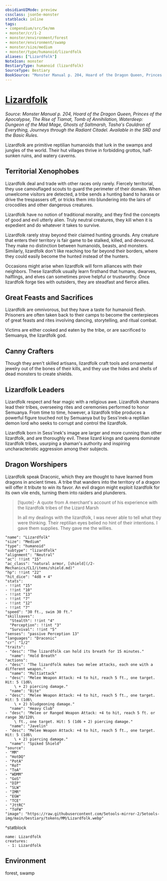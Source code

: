 ```yaml
---
obsidianUIMode: preview
cssclass: json5e-monster
statblock: inline
tags:
- compendium/src/5e/mm
- monster/cr/1-2
- monster/environment/forest
- monster/environment/swamp
- monster/size/medium
- monster/type/humanoid/lizardfolk
aliases: ["Lizardfolk"]
NoteIcon: monster
BestiaryType: humanoid (lizardfolk)
SourceType: Bestiary
BookSource: "Monster Manual p. 204, Hoard of the Dragon Queen, Princes of the Apocalypse, The Rise of Tiamat, Tomb of Annihilation, Waterdeep: Dungeon of the Mad Mage, Ghosts of Saltmarsh, Tasha's Cauldron of Everything, Journeys through the Radiant Citadel. Available in the SRD and the Basic Rules."
---
```

# [Lizardfolk](2-Mechanics/CLI/bestiary/humanoid/lizardfolk.md)
*Source: Monster Manual p. 204, Hoard of the Dragon Queen, Princes of the Apocalypse, The Rise of Tiamat, Tomb of Annihilation, Waterdeep: Dungeon of the Mad Mage, Ghosts of Saltmarsh, Tasha's Cauldron of Everything, Journeys through the Radiant Citadel. Available in the SRD and the Basic Rules.*  

Lizardfolk are primitive reptilian humanoids that lurk in the swamps and jungles of the world. Their hut villages thrive in forbidding grottos, half-sunken ruins, and watery caverns.

## Territorial Xenophobes

Lizardfolk deal and trade with other races only rarely. Fiercely territorial, they use camouflaged scouts to guard the perimeter of their domain. When unwelcome visitors are detected, a tribe sends a hunting band to harass or drive the trespassers off, or tricks them into blundering into the lairs of crocodiles and other dangerous creatures.

Lizardfolk have no notion of traditional morality, and they find the concepts of good and evil utterly alien. Truly neutral creatures, they kill when it is expedient and do whatever it takes to survive.

Lizardfolk rarely stray beyond their claimed hunting grounds. Any creature that enters their territory is fair game to be stalked, killed, and devoured. They make no distinction between humanoids, beasts, and monsters. Similarly, lizardfolk don't like reaching too far beyond their borders, where they could easily become the hunted instead of the hunters.

Occasions might arise when lizardfolk will form alliances with their neighbors. These lizardfolk usually learn firsthand that humans, dwarves, halflings, and elves can sometimes prove helpful or trustworthy. Once lizardfolk forge ties with outsiders, they are steadfast and fierce allies.

## Great Feasts and Sacrifices

Lizardfolk are omnivorous, but they have a taste for humanoid flesh. Prisoners are often taken back to their camps to become the centerpieces of great feasts and rites involving dancing, storytelling, and ritual combat.

Victims are either cooked and eaten by the tribe, or are sacrificed to Semuanya, the lizardfolk god.

## Canny Crafters

Though they aren't skilled artisans, lizardfolk craft tools and ornamental jewelry out of the bones of their kills, and they use the hides and shells of dead monsters to create shields.

## Lizardfolk Leaders

Lizardfolk respect and fear magic with a religious awe. Lizardfolk shamans lead their tribes, overseeing rites and ceremonies performed to honor Semuanya. From time to time, however, a lizardfolk tribe produces a powerful figure touched not by Semuanya but by Sess'inek-a reptilian demon lord who seeks to corrupt and control the lizardfolk.

Lizardfolk born in Sess'inek's image are larger and more cunning than other lizardfolk, and are thoroughly evil. These lizard kings and queens dominate lizardfolk tribes, usurping a shaman's authority and inspiring uncharacteristic aggression among their subjects.

## Dragon Worshipers

Lizardfolk speak Draconic, which they are thought to have learned from dragons in ancient times. A tribe that wanders into the territory of a dragon will offer it tribute to win its favor. An evil dragon might exploit lizardfolk for its own vile ends, turning them into raiders and plunderers.

> [!quote]- A quote from A merchant's account of his experience with the lizardfolk tribes of the Lizard Marsh  
> 
> In all my dealings with the lizardfolk, I was never able to tell what they were thinking. Their reptilian eyes belied no hint of their intentions. I gave them supplies. They gave me the willies.


```statblock
"name": "Lizardfolk"
"size": "Medium"
"type": "humanoid"
"subtype": "lizardfolk"
"alignment": "Neutral"
"ac": !!int "15"
"ac_class": "natural armor, [shield](/2-Mechanics/CLI/items/shield.md)"
"hp": !!int "22"
"hit_dice": "4d8 + 4"
"stats":
- !!int "15"
- !!int "10"
- !!int "13"
- !!int "7"
- !!int "12"
- !!int "7"
"speed": "30 ft., swim 30 ft."
"skillsaves":
  "Stealth": !!int "4"
  "Perception": !!int "3"
  "Survival": !!int "5"
"senses": "passive Perception 13"
"languages": "Draconic"
"cr": "1/2"
"traits":
- "desc": "The lizardfolk can hold its breath for 15 minutes."
  "name": "Hold Breath"
"actions":
- "desc": "The lizardfolk makes two melee attacks, each one with a different weapon."
  "name": "Multiattack"
- "desc": "Melee Weapon Attack: +4 to hit, reach 5 ft., one target. Hit: 5 (1d6\
    \ + 2) piercing damage."
  "name": "Bite"
- "desc": "Melee Weapon Attack: +4 to hit, reach 5 ft., one target. Hit: 5 (1d6\
    \ + 2) bludgeoning damage."
  "name": "Heavy Club"
- "desc": "Melee or Ranged Weapon Attack: +4 to hit, reach 5 ft. or range 30/120\
    \ ft., one target. Hit: 5 (1d6 + 2) piercing damage."
  "name": "Javelin"
- "desc": "Melee Weapon Attack: +4 to hit, reach 5 ft., one target. Hit: 5 (1d6\
    \ + 2) piercing damage."
  "name": "Spiked Shield"
"source":
- "MM"
- "HotDQ"
- "PotA"
- "RoT"
- "ToA"
- "WDMM"
- "GoS"
- "DIP"
- "SLW"
- "IMR"
- "EGW"
- "TCE"
- "JttRC"
- "ToFW"
"image": "https://raw.githubusercontent.com/5etools-mirror-2/5etools-img/main/bestiary/tokens/MM/Lizardfolk.webp"
```
^statblock

```encounter-table
name: Lizardfolk
creatures:
 - 1: Lizardfolk
```

## Environment

forest, swamp